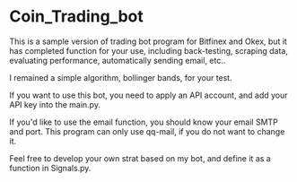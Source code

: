 # Coin_Trading_bot
This is a sample version of trading bot program for Bitfinex and Okex, but it has completed function for your use, including back-testing, scraping data, evaluating performance, automatically sending email, etc..

I remained a simple algorithm, bollinger bands,  for your test.

If you want to use this bot, you need to apply an API account, and add your API key into the main.py.

If you'd like to use the email function, you should know your email SMTP and port. This program can only use qq-mail, if you do not want to change it.

Feel free to develop your own strat based on my bot, and define it as a function in Signals.py.
